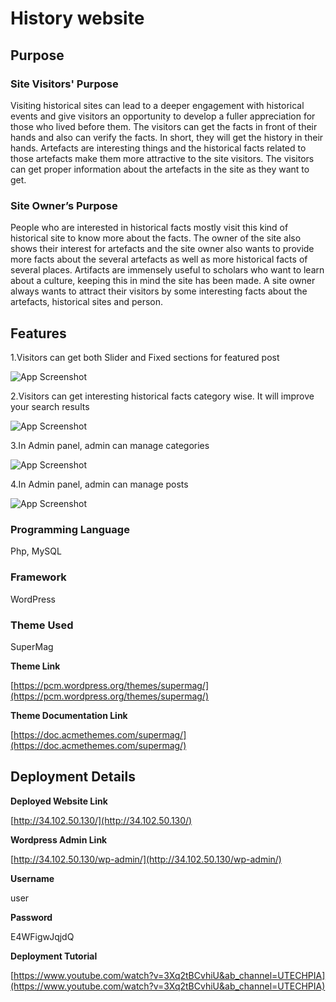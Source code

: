 
# History website

## Purpose

### Site Visitors' Purpose

Visiting historical sites can lead to a deeper engagement with historical events and give visitors an opportunity to develop a fuller appreciation for those who lived before them. The visitors can get the facts in front of their hands and also can verify the facts. In short, they will get the history in their hands. Artefacts are interesting things and the historical facts related to those artefacts make them more attractive to the site visitors. The visitors can get proper information about the artefacts in the site as they want to get.

### Site Owner’s Purpose
People who are interested in historical facts mostly visit this kind of historical site to know more about the facts. The owner of the site also shows their interest for artefacts and the site owner also wants to provide more facts about the several artefacts as well as more historical facts of several places. Artifacts are immensely useful to scholars who want to learn about a culture, keeping this in mind the site has been made. A site owner always wants to attract their visitors by some interesting facts about the artefacts, historical sites and person.

## Features
1.Visitors can get both Slider and Fixed sections for featured post

![App Screenshot](https://storage.googleapis.com/staging.refreshing-glow-301116.appspot.com/history-website-1.png)

2.Visitors can get interesting historical facts category wise. It will improve your search results

![App Screenshot](https://storage.googleapis.com/staging.refreshing-glow-301116.appspot.com/history-website-2.png)

3.In Admin panel, admin can manage categories

![App Screenshot](https://storage.googleapis.com/staging.refreshing-glow-301116.appspot.com/history-website-3.png)

4.In Admin panel, admin can manage posts

![App Screenshot](https://storage.googleapis.com/staging.refreshing-glow-301116.appspot.com/history-website-4.png)

### Programming Language
Php, MySQL

### Framework
WordPress

### Theme Used
SuperMag

**Theme Link**
 
[https://pcm.wordpress.org/themes/supermag/](https://pcm.wordpress.org/themes/supermag/)


**Theme Documentation Link**

[https://doc.acmethemes.com/supermag/](https://doc.acmethemes.com/supermag/)

## Deployment Details

**Deployed Website Link**

[http://34.102.50.130/](http://34.102.50.130/)

**Wordpress Admin Link**

[http://34.102.50.130/wp-admin/](http://34.102.50.130/wp-admin/)

**Username**

user

**Password**

E4WFigwJqjdQ

**Deployment Tutorial**

[https://www.youtube.com/watch?v=3Xq2tBCvhiU&ab_channel=UTECHPIA](https://www.youtube.com/watch?v=3Xq2tBCvhiU&ab_channel=UTECHPIA)
